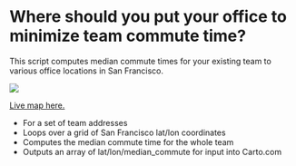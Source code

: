 # Where should you put your office to minimize team commute time?

This script computes median commute times for your existing team to various office locations in San Francisco.

![](https://cloudup.com/ic33c_w_N-v+)

[Live map here.](https://reinpk.carto.com/viz/ae61f720-b157-11e6-919c-0ecd1babdde5/public_map)

* For a set of team addresses
* Loops over a grid of San Francisco lat/lon coordinates
* Computes the median commute time for the whole team
* Outputs an array of lat/lon/median_commute for input into Carto.com
